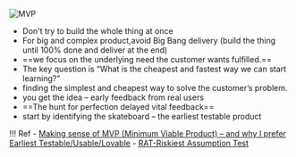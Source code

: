 
![MVP](https://blog.crisp.se/wp-content/uploads/2016/01/Making-sense-of-MVP-.jpg)

- Don't try to build the whole thing at once
- For big and complex product,avoid Big Bang delivery (build the thing until 100% done and deliver at the end)
- ==we focus on the underlying need the customer wants fulfilled.==
- The key question is “What is the cheapest and fastest way we can start learning?” 
- finding the simplest and cheapest way to solve the customer’s problem. 
- you get the idea – early feedback from real users
- ==The hunt for perfection delayed vital feedback==
- start by identifying the skateboard – the earliest testable product



!!! Ref
    - [Making sense of MVP (Minimum Viable Product) – and why I prefer Earliest Testable/Usable/Lovable](https://blog.crisp.se/2016/01/25/henrikkniberg/making-sense-of-mvp)
    - [RAT-Riskiest Assumption Test](https://www.crisp.se/wp-content/uploads/2018/01/RAT_guide_eng.pdf)